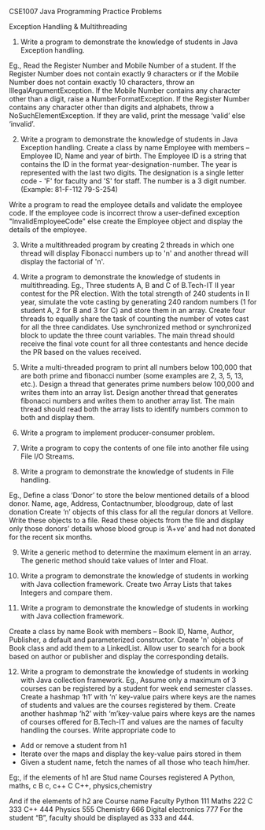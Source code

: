 CSE1007 Java Programming
Practice Problems

Exception Handling & Multithreading

1. Write a program to demonstrate the knowledge of students in Java Exception handling.

Eg., Read the Register Number and Mobile Number of a student. If the Register Number does not
contain exactly 9 characters or if the Mobile Number does not contain exactly 10 characters,
throw an IllegalArgumentException. If the Mobile Number contains any character other than a
digit, raise a NumberFormatException. If the Register Number contains any character other than
digits and alphabets, throw a NoSuchElementException. If they are valid, print the message ‘valid’
else ‘invalid’.

2. Write a program to demonstrate the knowledge of students in Java Exception handling.
Create a class by name Employee with members – Employee ID, Name and year of birth. The
Employee ID is a string that contains the ID in the format year-designation-number. The year is
represented with the last two digits. The designation is a single letter code - 'F' for faculty and
'S' for staff. The number is a 3 digit number.
(Example: 81-F-112 79-S-254)

Write a program to read the employee details and validate the employee code. If the employee
code is incorrect throw a user-defined exception "InvalidEmployeeCode" else create the
Employee object and display the details of the employee.

3. Write a multithreaded program by creating 2 threads in which one thread will display Fibonacci
numbers up to 'n' and another thread will display the factorial of 'n'.

4. Write a program to demonstrate the knowledge of students in multithreading.
Eg., Three students A, B and C of B.Tech-IT II year contest for the PR election. With the total
strength of 240 students in II year, simulate the vote casting by generating 240 random numbers
(1 for student A, 2 for B and 3 for C) and store them in an array. Create four threads to equally
share the task of counting the number of votes cast for all the three candidates. Use
synchronized method or synchronized block to update the three count variables. The main
thread should receive the final vote count for all three contestants and hence decide the PR
based on the values received.

5. Write a multi-threaded program to print all numbers below 100,000 that are both prime and
fibonacci number (some examples are 2, 3, 5, 13, etc.). Design a thread that generates prime
numbers below 100,000 and writes them into an array list. Design another thread that generates
fibonacci numbers and writes them to another array list. The main thread should read both the
array lists to identify numbers common to both and display them.

6. Write a program to implement producer-consumer problem.

7. Write a program to copy the contents of one file into another file using File I/O Streams.

8. Write a program to demonstrate the knowledge of students in File handling.

Eg., Define a class ‘Donor’ to store the below mentioned details of a blood donor.
Name, age, Address, Contactnumber, bloodgroup, date of last donation
Create ‘n’ objects of this class for all the regular donors at Vellore. Write these objects to a file.
Read these objects from the file and display only those donors’ details whose blood group is ‘A+ve’
and had not donated for the recent six months. 

9. Write a generic method to determine the maximum element in an array. The generic method
should take values of Inter and Float.

10. Write a program to demonstrate the knowledge of students in working with Java collection
framework. Create two Array Lists that takes Integers and compare them.

11. Write a program to demonstrate the knowledge of students in working with Java collection
framework.

Create a class by name Book with members – Book ID, Name, Author, Publisher, a default and
parameterized constructor. Create 'n' objects of Book class and add them to a LinkedList. Allow user to
search for a book based on author or publisher and display the corresponding details.

12. Write a program to demonstrate the knowledge of students in working with Java collection
framework.
Eg., Assume only a maximum of 3 courses can be registered by a student for week end semester
classes. Create a hashmap ‘h1’ with ‘n’ key-value pairs where keys are the names of students and
values are the courses registered by them. Create another hashmap ‘h2’ with ‘m’key-value pairs
where keys are the names of courses offered for B.Tech-IT and values are the names of faculty
handling the courses. Write appropriate code to
- Add or remove a student from h1
- Iterate over the maps and display the key-value pairs stored in them
- Given a student name, fetch the names of all those who teach him/her.

Eg:, if the elements of h1 are
Stud
name
Courses registered
A Python, maths, c
B c, c++
C C++, physics,chemistry

And if the elements of h2 are
Course name Faculty
Python 111
Maths 222
C 333
C++ 444
Physics 555
Chemistry 666
Digital
electronics
777
For the student “B”, faculty should be displayed as 333 and 444. 
